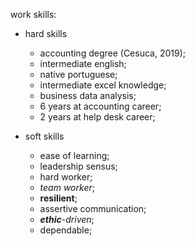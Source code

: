 work skills:

* hard skills

  * accounting degree (Cesuca, 2019);
  * intermediate english;
  * native portuguese;
  * intermediate excel knowledge;
  * business data analysis;
  * 6 years at accounting career;
  * 2 years at help desk career;

* soft skills

  * ease of learning;
  * leadership sensus;
  * hard worker;
  * *team worker*;
  * __resilient__;
  * assertive communication;
  * *__ethic__-driven*;
  * dependable;
